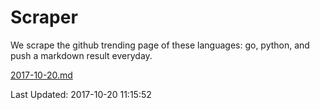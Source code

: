 # Scraper

We scrape the github trending page of these languages: go, python, and push a markdown result everyday.

[2017-10-20.md](https://github.com/borays/Scraper/blob/master/2017-10-20.md)

Last Updated: 2017-10-20 11:15:52